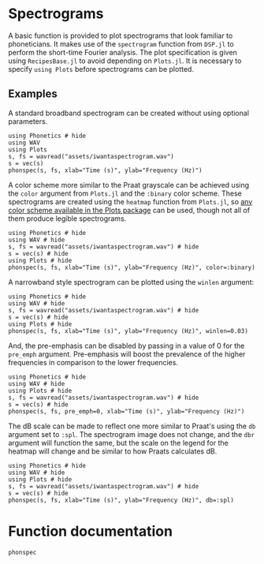 # Spectrograms

A basic function is provided to plot spectrograms that look familiar to phoneticians. It makes use of the `spectrogram` function from `DSP.jl` to perform the short-time Fourier analysis. The plot specification is given using `RecipesBase.jl` to avoid depending on `Plots.jl`. It is necessary to specify `using Plots` before spectrograms can be plotted.

## Examples	

A standard broadband spectrogram can be created without using optional parameters.

```@example
using Phonetics # hide
using WAV
using Plots
s, fs = wavread("assets/iwantaspectrogram.wav")
s = vec(s)
phonspec(s, fs, xlab="Time (s)", ylab="Frequency (Hz)")
```

A color scheme more similar to the Praat grayscale can be achieved using the `color` argument from `Plots.jl` and the `:binary` color scheme. These spectrograms are created using the `heatmap` function from `Plots.jl`, so [any color scheme available in the Plots package](https://docs.juliaplots.org/stable/generated/colorschemes/) can be used, though not all of them produce legible spectrograms.

```@example
using Phonetics # hide
using WAV # hide
s, fs = wavread("assets/iwantaspectrogram.wav") # hide
s = vec(s) # hide
using Plots # hide
phonspec(s, fs, xlab="Time (s)", ylab="Frequency (Hz)", color=:binary)
```

A narrowband style spectrogram can be plotted using the `winlen` argument:

```@example
using Phonetics # hide
using WAV # hide
s, fs = wavread("assets/iwantaspectrogram.wav") # hide
s = vec(s) # hide
using Plots # hide
phonspec(s, fs, xlab="Time (s)", ylab="Frequency (Hz)", winlen=0.03)
```

And, the pre-emphasis can be disabled by passing in a value of 0 for the `pre_emph` argument. Pre-emphasis will boost the prevalence of the higher frequencies in comparison to the lower frequencies.

```@example
using Phonetics # hide
using WAV # hide
using Plots # hide
s, fs = wavread("assets/iwantaspectrogram.wav") # hide
s = vec(s) # hide
phonspec(s, fs, pre_emph=0, xlab="Time (s)", ylab="Frequency (Hz)")
```

The dB scale can be made to reflect one more similar to Praat's using the `db` argument set to `:spl`. The spectrogram image does not change, and the `dbr` argument will function the same, but the scale on the legend for the heatmap will change and be similar to how Praats calculates dB.

```@example
using Phonetics # hide
using WAV # hide
using Plots # hide
s, fs = wavread("assets/iwantaspectrogram.wav") # hide
s = vec(s) # hide
phonspec(s, fs, xlab="Time (s)", ylab="Frequency (Hz)", db=:spl)
```

# Function documentation

```@docs
phonspec
```
